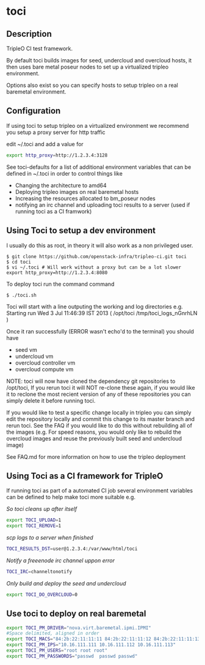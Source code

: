 toci
====


Description
-----------

TripleO CI test framework.

By default toci builds images for seed, undercloud and overcloud hosts, it
then uses bare metal poseur nodes to set up a virtualized tripleo environment.

Options also exist so you can specify hosts to setup tripleo on a real
baremetal environment.

Configuration
-------------

If using toci to setup tripleo on a virtualized environment we recommend you
setup a proxy server for http traffic

edit ~/.toci and add a value for
```bash
export http_proxy=http://1.2.3.4:3128
```

See toci-defaults for a list of additional environment variables that can be
defined in ~/.toci in order to control things like
* Changing the architecture to amd64
* Deploying tripleo images on real baremetal hosts
* Increasing the resources allocated to bm_poseur nodes
* notifying an irc channel and uploading toci results to a server (used if
  running toci as a CI framwork)

Using Toci to setup a dev environment
-------------------------------------

I usually do this as root, in theory it will also work as a non privileged
user.

    $ git clone https://github.com/openstack-infra/tripleo-ci.git toci
    $ cd toci
    $ vi ~/.toci # Will work without a proxy but can be a lot slower
    export http_proxy=http://1.2.3.4:8080

To deploy toci run the command command

    $ ./toci.sh

Toci will start with a line outputing the working and log directories e.g.
Starting run Wed  3 Jul 11:46:39 IST 2013 ( /opt/toci /tmp/toci_logs_nGnrhLN )

Once it ran successfully (ERROR wasn't echo'd to the terminal) you should have
* seed vm
* undercloud vm
* overcloud controller vm
* overcloud compute vm

NOTE: toci will now have cloned the dependency git repositories to /opt/toci,
If you rerun toci it will NOT re-clone these again, if you would like it to
reclone the most recient version of any of these repositories you can simply
delete it before running toci.

If you would like to test a specific change locally in tripleo you can simply
edit the repository locally and commit this change to its master branch and
rerun toci. See the FAQ if you would like to do this without rebuilding all of
the images (e.g. For speed reasons, you would only like to rebuild the
overcloud images and reuse the previously built seed and undercloud image)

See FAQ.md for more information on how to use the tripleo deployment

Using Toci as a CI framework for TripleO
----------------------------------------

If running toci as part of a automated CI job several environment variables
can be defined to help make toci more suitable e.g.

*So toci cleans up after itself*
```bash
export TOCI_UPLOAD=1
export TOCI_REMOVE=1
```

*scp logs to a server when finished*
```bash
TOCI_RESULTS_DST=user@1.2.3.4:/var/www/html/toci
```

*Notify a freeenode irc channel uppon error*
```bash
TOCI_IRC=channeltonotify
```

*Only build and deploy the seed and undercloud*
```bash
export TOCI_DO_OVERCLOUD=0
```


Use toci to deploy on real baremetal
-----------------------------------
```bash
export TOCI_PM_DRIVER="nova.virt.baremetal.ipmi.IPMI"
#Space delimited, aligned in order
export TOCI_MACS="84:2b:22:11:11:11 84:2b:22:11:11:12 84:2b:22:11:11:13"
export TOCI_PM_IPS="10.16.111.111 10.16.111.112 10.16.111.113"
export TOCI_PM_USERS="root root root"
export TOCI_PM_PASSWORDS="passwd  passwd passwd"
```
